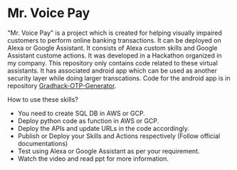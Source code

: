 # Mr. Voice Pay

"Mr. Voice Pay" is a project which is created for helping visually impaired customers to perform online banking transactions. It can be deployed on Alexa or Google Assistant. It consists of Alexa custom skills and Google Assistant custome actions. 
It was developed in a Hackathon organized in my company.
This repository only contains code related to these virtual assistants. It has associated android app which can be used as another security layer while doing larger transcations.
Code for the android app is in repository [Gradhack-OTP-Generator](https://github.com/sourabhk25/Gradhack-OTP-Generator).

How to use these skills?

- You need to create SQL DB in AWS or GCP.
- Deploy python code as function in AWS or GCP.
- Deploy the APIs and update URLs in the code accordingly.
- Publish or Deploy your Skills and Actions respectively (Follow official documentations)
- Test using Alexa or Google Assistant as per your requirement.
- Watch the video and read ppt for more information.
